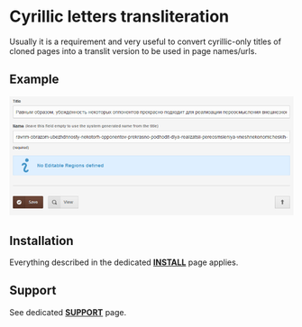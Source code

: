 # Cyrillic letters transliteration

Usually it is a requirement and very useful to convert cyrillic-only titles of cloned pages into a translit version to be used in page names/urls.

## Example

![Transliteration of Russian](img/transliteration-russian.png)


## Installation

Everything described in the dedicated [**INSTALL**](/INSTALL.md) page applies.

## Support

See dedicated [**SUPPORT**](/SUPPORT.md) page.
